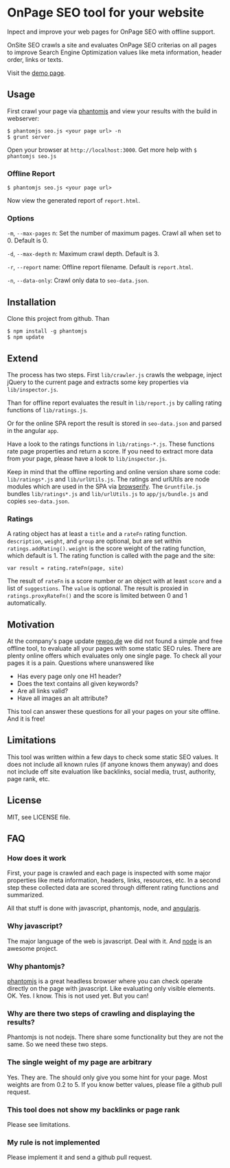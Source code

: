 # OnPage SEO tool for your website

Inpect and improve your web pages for OnPage SEO with offline support.

OnSite SEO crawls a site and evaluates OnPage SEO criterias on all pages to
improve Search Engine Optimization values like meta information, header order,
links or texts.

Visit the [demo page](http://rewoo.github.io/onsite-seo).

## Usage

First crawl your page via [phantomjs](http://phantomjs.org) and view your results
with the build in webserver:

    $ phantomjs seo.js <your page url> -n
    $ grunt server

Open your browser at `http://localhost:3000`. Get more help with `$ phantomjs seo.js`

### Offline Report

    $ phantomjs seo.js <your page url>

Now view the generated report of `report.html`.

### Options

`-m`, `--max-pages` n: Set the number of maximum pages. Crawl all when set to 0. Default is 0.

`-d`, `--max-depth` n: Maximum crawl depth. Default is 3.

`-r`, `--report` name: Offline report filename. Default is `report.html`.

`-n`, `--data-only`: Crawl only data to `seo-data.json`.

## Installation

Clone this project from github. Than

    $ npm install -g phantomjs
    $ npm update

## Extend

The process has two steps. First `lib/crawler.js` crawls the webpage, inject jQuery
to the current page and extracts some key properties via `lib/inspector.js`.

Than for offline report evaluates the result in `lib/report.js` by calling rating
functions of `lib/ratings.js`.

Or for the online SPA report the result is stored in `seo-data.json` and parsed in
the angular `app`.

Have a look to the ratings functions in `lib/ratings-*.js`. These functions rate
page properties and return a score. If you need to extract more data from your
page, please have a look to `lib/inspector.js`.

Keep in mind that the offline reporting and online version share some code:
`lib/ratings*.js` and `lib/urlUtils.js`. The ratings and urlUtils are node modules
which are used in the SPA via [browserify](http://browserify.org/). The
`Gruntfile.js` bundles `lib/ratings*.js` and `lib/urlUtils.js` to `app/js/bundle.js`
and copies `seo-data.json`.

### Ratings

A rating object has at least a `title` and a `rateFn` rating function. `description`,
`weight`, and `group` are optional, but are set within `ratings.addRating()`.
`weight` is the score weight of the rating function, which default is 1. The rating
function is called with the page and the site:

    var result = rating.rateFn(page, site)

The result of `rateFn` is a score number or an object with at least `score` and a list
of `suggestions`. The `value` is optional. The result is proxied in
`ratings.proxyRateFn()` and the score is limited between 0 and 1 automatically.

## Motivation

At the company's page update [rewoo.de](http://rewoo.de) we did not found a
simple and free offline tool, to evaluate all your pages with some static SEO rules.
There are plenty online offers which evaluates only one single page. To check all
your pages it is a pain. Questions where unanswered like

* Has every page only one H1 header?
* Does the text contains all given keywords?
* Are all links valid?
* Have all images an alt attribute?

This tool can answer these questions for all your pages on your site offline. And
it is free!

## Limitations

This tool was written within a few days to check some static SEO values. It does
not include all known rules (if anyone knows them anyway) and does not include
off site evaluation like backlinks, social media, trust, authority, page rank, etc.

## License

MIT, see LICENSE file.

## FAQ

### How does it work

First, your page is crawled and each page is inspected with some major properties
like meta information, headers, links, resources, etc. In a second step these
collected data are scored through different rating functions and summarized.

All that stuff is done with javascript, phantomjs, node, and [angularjs](http://angularjs.org).

### Why javascript?

The major language of the web is javascript. Deal with it. And [node](http://nodejs.org)
is an awesome project.

### Why phantomjs?

[phantomjs](http://phantomjs.org) is a great headless browser where you can check
operate directly on the page with javascript. Like evaluating only visible elements.
OK. Yes. I know. This is not used yet. But you can!

### Why are there two steps of crawling and displaying the results?

Phantomjs is not nodejs. There share some functionality but they are not the same.
So we need these two steps.

### The single weight of my page are arbitrary

Yes. They are. The should only give you some hint for your page. Most weights are
from 0.2 to 5. If you know better values, please file a github pull request.

### This tool does not show my backlinks or page rank

Please see limitations.

### My rule is not implemented

Please implement it and send a github pull request.